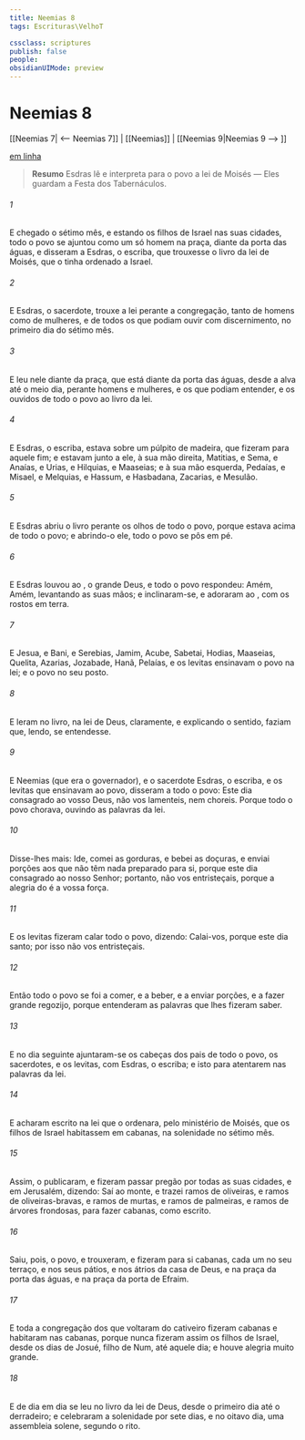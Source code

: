 ```yaml
---
title: Neemias 8
tags: Escrituras\VelhoT

cssclass: scriptures
publish: false
people:
obsidianUIMode: preview
---
```


# Neemias 8
[[Neemias 7| <-- Neemias 7]] | [[Neemias]] | [[Neemias 9|Neemias 9 --> ]]

[em linha](https://churchofjesuschrist.org/study/scriptures/ot/neh/8?lang=por)

> __Resumo__
Esdras lê e interpreta para o povo a lei de Moisés — Eles guardam a Festa dos Tabernáculos.

###### 1 
E chegado o sétimo mês, e estando os filhos de Israel nas suas cidades, todo o povo se ajuntou como um só homem na praça, diante da porta das águas, e disseram a Esdras, o escriba, que trouxesse o livro da lei de Moisés, que o  tinha ordenado a Israel.

###### 2 
E Esdras, o sacerdote, trouxe a lei perante a congregação, tanto de homens como de mulheres, e de todos os que podiam ouvir com discernimento, no primeiro dia do sétimo mês.

###### 3 
E leu nele diante da praça, que está diante da porta das águas, desde a alva até o meio dia, perante homens e mulheres, e os que podiam entender, e os ouvidos de todo o povo  ao livro da lei.

###### 4 
E Esdras, o escriba, estava sobre um púlpito de madeira, que fizeram para aquele fim; e estavam  junto a ele, à sua mão direita, Matitias, e Sema, e Anaías, e Urias, e Hilquias, e Maaseias; e à sua mão esquerda, Pedaías, e Misael, e Melquias, e Hassum, e Hasbadana, Zacarias, e Mesulão.

###### 5 
E Esdras abriu o livro perante os olhos de todo o povo, porque estava acima de todo o povo; e abrindo-o ele, todo o povo se pôs em pé.

###### 6 
E Esdras louvou ao , o grande Deus, e todo o povo respondeu: Amém, Amém, levantando as suas mãos; e inclinaram-se, e adoraram ao , com os rostos em terra.

###### 7 
E Jesua, e Bani, e Serebias, Jamim, Acube, Sabetai, Hodias, Maaseias, Quelita, Azarias, Jozabade, Hanã, Pelaías, e os levitas ensinavam o povo na lei; e o povo  no seu posto.

###### 8 
E leram no livro, na lei de Deus, claramente, e explicando o sentido, faziam que, lendo, se entendesse.

###### 9 
E Neemias (que era o governador), e o sacerdote Esdras, o escriba, e os levitas que ensinavam ao povo, disseram a todo o povo: Este dia  consagrado ao  vosso Deus,  não vos lamenteis, nem choreis. Porque todo o povo chorava, ouvindo as palavras da lei.

###### 10 
Disse-lhes mais: Ide, comei as gorduras, e bebei as doçuras, e enviai porções aos que não têm nada preparado para si, porque este dia  consagrado ao nosso Senhor; portanto, não vos entristeçais, porque a alegria do  é a vossa força.

###### 11 
E os levitas fizeram calar todo o povo, dizendo: Calai-vos, porque este dia  santo; por isso não vos entristeçais.

###### 12 
Então todo o povo se foi a comer, e a beber, e a enviar porções, e a fazer grande regozijo, porque entenderam as palavras que lhes fizeram saber.

###### 13 
E no dia seguinte ajuntaram-se os cabeças dos pais de todo o povo, os sacerdotes, e os levitas, com Esdras, o escriba; e isto para atentarem nas palavras da lei.

###### 14 
E acharam escrito na lei que o  ordenara, pelo ministério de Moisés, que os filhos de Israel habitassem em cabanas, na solenidade  no sétimo mês.

###### 15 
Assim, o publicaram, e fizeram passar pregão por todas as suas cidades, e em Jerusalém, dizendo: Saí ao monte, e trazei ramos de oliveiras, e ramos de oliveiras-bravas, e ramos de murtas, e ramos de palmeiras, e ramos de árvores frondosas, para fazer cabanas, como  escrito.

###### 16 
Saiu, pois, o povo, e  trouxeram, e fizeram para si cabanas, cada um no seu terraço, e nos seus pátios, e nos átrios da casa de Deus, e na praça da porta das águas, e na praça da porta de Efraim.

###### 17 
E toda a congregação dos que voltaram do cativeiro fizeram cabanas e habitaram nas cabanas, porque nunca fizeram assim os filhos de Israel, desde os dias de Josué, filho de Num, até aquele dia; e houve alegria muito grande.

###### 18 
E de dia em dia se leu no livro da lei de Deus, desde o primeiro dia até o derradeiro; e celebraram a solenidade  por sete dias, e no oitavo dia, uma assembleia solene, segundo o rito.


